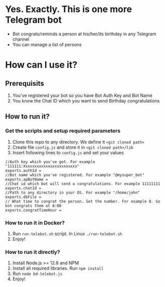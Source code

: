# Yes. Exactly. This is one more Telegram bot

* Bot congrats/reminds a person at his/her/its birthday in any Telegram channel
* You can manage a list of persons

# How can I use it?

## Prerequisits
1. You've registered your bot so you have Bot Auth Key and Bot Name
1. You know the Chat ID which you want to send Birthday congratulations

## How to run it?

### Get the scripts and setup required parameters
1. Clone this repo to any directory. We define it `<git cloned path>`
1. Create file `config.js` and store it in `<git cloned path>/lib`
1. Insert following lines to `config.js` and set your values
```
//Auth key which you've got. For example "111111:Xxxxxxxxxxxxxxxxxxxxxxxx"
exports.authId = 
//Bot name which you've registered. For example "@mysuper_bot"
exports.apBotName = 
//Chat id which bot will send a congratulations. For example 11111111
exports.chatId = 
//Path to any directory in your OS. For example "/home/john"
exports.dbFile = 
// What time to congrat the person. Set the number. For example 8. So bot congrats them at 8:00
exports.congratTimeHour = 
```
### How to run it in Docker?
1. Run `run-telebot.sh` script. In Linux `./run-telebot.sh`
1. Enjoy!

### How to run it directly?
1. Install Node.js >= 12.8 and NPM
1. Install all required libraries. Run `npm install`
1. Run `node bd-telebot.js`
1. Enjoy!
